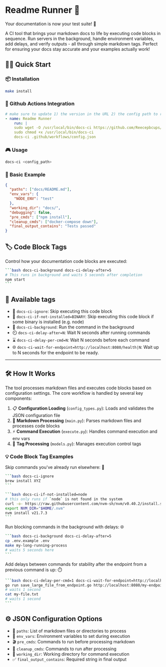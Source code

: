 # Readme Runner 🚀

Your documentation is now your test suite! 🎯

A CI tool that brings your markdown docs to life by executing code blocks in sequence. Run servers in the background, handle environment variables, add delays, and verify outputs - all through simple markdown tags. Perfect for ensuring your docs stay accurate and your examples actually work!

## 🏃‍♂️ Quick Start

### 📦 Installation

````bash
make install
````

### 🤖 Github Actions Integration
````yaml
# make sure to update 1) the version in the URL 2) the config path to run against
- name: Readme Runner
    run: |
    sudo wget -O /usr/local/bin/docs-ci https://github.com/Reecepbcups/docs-ci/releases/download/v0.2.0/docs-ci
    sudo chmod +x /usr/local/bin/docs-ci
    docs-ci .github/workflows/config.json
````

### 🎮 Usage

````bash
docs-ci <config_path>
````

### 📝 Basic Example

````json
{
  "paths": ["docs/README.md"],
  "env_vars": {
    "NODE_ENV": "test"
  },
  "working_dir": "docs/",
  "debugging": false,
  "pre_cmds": ["npm install"],
  "cleanup_cmds": ["docker-compose down"],
  "final_output_contains": "Tests passed"
}
````

## 🏷️ Code Block Tags

Control how your documentation code blocks are executed:

````bash
```bash docs-ci-background docs-ci-delay-after=5
# This runs in background and waits 5 seconds after completion
npm start
```
````

## 🎨 Available tags
  * 🚫 `docs-ci-ignore`: Skip executing this code block
  * 🚫 `docs-ci-if-not-installed=BINARY`: Skip executing this code block if some binary is installed (e.g. node)
  * 🔄 `docs-ci-background`: Run the command in the background
  * ⏲️ `docs-ci-delay-after=N`: Wait N seconds after running commands
  * ⌛ `docs-ci-delay-per-cmd=N`: Wait N seconds before each command
  * 🌐 `docs-ci-wait-for-endpoint=http://localhost:8080/health|N`: Wait up to N seconds for the endpoint to be ready.

---

## 🛠️ How It Works

The tool processes markdown files and executes code blocks based on configuration settings. The core workflow is handled by several key components:

1. 📋 **Configuration Loading** (`config_types.py`): Loads and validates the JSON configuration file
2. 📝 **Markdown Processing** (`main.py`): Parses markdown files and processes code blocks
3. ⚡ **Command Execution** (`execute.py`): Handles command execution and env vars
4. 🎯 **Tag Processing** (`models.py`): Manages execution control tags


### 💡 Code Block Tag Examples

Skip commands you've already run elsewhere: 🚫

````bash
```bash docs-ci-ignore
brew install XYZ
```
````

````bash
```bash docs-ci-if-not-installed=node
# this only runs if `node` is not found in the system
curl -o- https://raw.githubusercontent.com/nvm-sh/nvm/v0.40.2/install.sh | bash
export NVM_DIR="$HOME/.nvm"
nvm install v21.7.3
```
````

Run blocking commands in the background with delays: 🌐

````bash
```bash docs-ci-background docs-ci-delay-after=5
cp .env.example .env
make my-long-running-process
# waits 5 seconds here
```
````

Add delays between commands for stability after the endpoint from a previous command is up: ⏱️

````bash
```bash docs-ci-delay-per-cmd=1 docs-ci-wait-for-endpoint=http://localhost:8080|30
go run save_large_file_from_endpoint.go http://localhost:8080/my-endpoint
# waits 1 second
cat my-file.txt
# waits 1 second
```
````

## ⚙️ JSON Configuration Options

- 📂 `paths`: List of markdown files or directories to process
- 🔐 `env_vars`: Environment variables to set during execution
- 🎬 `pre_cmds`: Commands to run before processing markdown
- 🧹 `cleanup_cmds`: Commands to run after processing
- 📂 `working_dir`: Working directory for command execution
- ✅ `final_output_contains`: Required string in final output
